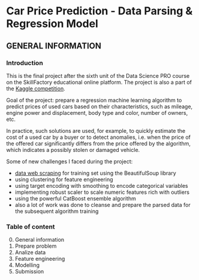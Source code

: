 # Car Price Prediction - Data Parsing & Regression Model

## GENERAL INFORMATION

### Introduction

This is the final project after the sixth unit of the Data Science PRO course on the SkillFactory educational online platform. The project is also a part of the [Kaggle competition](https://www.kaggle.com/c/sf-dst-car-price-prediction/overview).

Goal of the project: prepare a regression machine learning algorithm to predict prices of used cars based on their characteristics, such as mileage, engine power and displacement, body type and color, number of owners, etc.

In practice, such solutions are used, for example, to quickly estimate the cost of a used car by a buyer or to detect anomalies, i.e. when the price of the offered car significantly differs from the price offered by the algorithm, which indicates a possibly stolen or damaged vehicle.

Some of new challenges I faced during the project:
* [data web scraping](https://github.com/artkel/skillfactory_rds/blob/main/module_6/Parsing.ipynb) for training set using the BeautifulSoup library
* using clustering for feature engineering
* using target encoding with smoothing to encode categorical variables
* implementing robust scaler to scale numeric features rich with outliers
* using the powerful CatBoost ensemble algorithm
* also a lot of work was done to cleanse and prepare the parsed data for the subsequent algorithm training

### Table of content
0. General information
1. Prepare problem
2. Analize data
3. Feature engineering
4. Modelling
5. Submission
